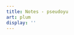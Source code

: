 ```yaml
---
title: Notes - pseudoyu
art: plum
display: ''
---
```


<SubNav />

<ListPosts only-date type="note" />
